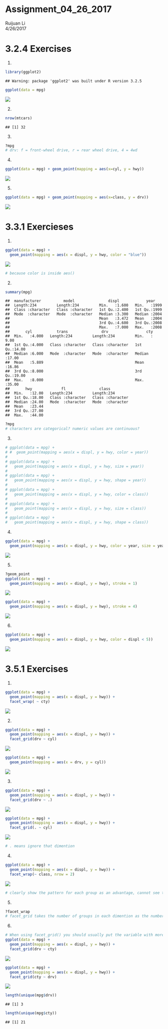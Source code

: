 # Assignment_04_26_2017
Ruijuan Li  
4/26/2017  

# 3.2.4 Exercises
1)  

```r
library(ggplot2)
```

```
## Warning: package 'ggplot2' was built under R version 3.2.5
```

```r
ggplot(data = mpg)
```

![](Assignment_04_26_2017_files/figure-html/unnamed-chunk-1-1.png)<!-- -->

2) 

```r
nrow(mtcars)
```

```
## [1] 32
```

3) 

```r
?mpg
# drv: f = front-wheel drive, r = rear wheel drive, 4 = 4wd
```

4) 

```r
ggplot(data = mpg) + geom_point(mapping = aes(x=cyl, y = hwy))
```

![](Assignment_04_26_2017_files/figure-html/unnamed-chunk-4-1.png)<!-- -->

5) 

```r
ggplot(data = mpg) + geom_point(mapping = aes(x=class, y = drv))
```

![](Assignment_04_26_2017_files/figure-html/unnamed-chunk-5-1.png)<!-- -->

# 3.3.1 Exercieses
1) 

```r
ggplot(data = mpg) + 
  geom_point(mapping = aes(x = displ, y = hwy, color = "blue")) 
```

![](Assignment_04_26_2017_files/figure-html/unnamed-chunk-6-1.png)<!-- -->

```r
# because color is inside aes()
```

2) 

```r
summary(mpg)
```

```
##  manufacturer          model               displ            year     
##  Length:234         Length:234         Min.   :1.600   Min.   :1999  
##  Class :character   Class :character   1st Qu.:2.400   1st Qu.:1999  
##  Mode  :character   Mode  :character   Median :3.300   Median :2004  
##                                        Mean   :3.472   Mean   :2004  
##                                        3rd Qu.:4.600   3rd Qu.:2008  
##                                        Max.   :7.000   Max.   :2008  
##       cyl           trans               drv                 cty       
##  Min.   :4.000   Length:234         Length:234         Min.   : 9.00  
##  1st Qu.:4.000   Class :character   Class :character   1st Qu.:14.00  
##  Median :6.000   Mode  :character   Mode  :character   Median :17.00  
##  Mean   :5.889                                         Mean   :16.86  
##  3rd Qu.:8.000                                         3rd Qu.:19.00  
##  Max.   :8.000                                         Max.   :35.00  
##       hwy             fl               class          
##  Min.   :12.00   Length:234         Length:234        
##  1st Qu.:18.00   Class :character   Class :character  
##  Median :24.00   Mode  :character   Mode  :character  
##  Mean   :23.44                                        
##  3rd Qu.:27.00                                        
##  Max.   :44.00
```

```r
?mpg
# characters are categorical? numeric values are continuous? 
```

3) 

```r
# ggplot(data = mpg) + 
# #  geom_point(mapping = aes(x = displ, y = hwy, color = year)) 
# 
# ggplot(data = mpg) + 
#   geom_point(mapping = aes(x = displ, y = hwy, size = year))
# 
# ggplot(data = mpg) + 
#   geom_point(mapping = aes(x = displ, y = hwy, shape = year))
# 
# ggplot(data = mpg) + 
#   geom_point(mapping = aes(x = displ, y = hwy, color = class)) 
# 
# ggplot(data = mpg) + 
#   geom_point(mapping = aes(x = displ, y = hwy, size = class))
# 
# ggplot(data = mpg) + 
#   geom_point(mapping = aes(x = displ, y = hwy, shape = class)) 
```

4) 

```r
ggplot(data = mpg) + 
  geom_point(mapping = aes(x = displ, y = hwy, color = year, size = year)) 
```

![](Assignment_04_26_2017_files/figure-html/unnamed-chunk-9-1.png)<!-- -->

5)  

```r
?geom_point
ggplot(data = mpg) + 
  geom_point(mapping = aes(x = displ, y = hwy), stroke = 1)
```

![](Assignment_04_26_2017_files/figure-html/unnamed-chunk-10-1.png)<!-- -->

```r
ggplot(data = mpg) + 
  geom_point(mapping = aes(x = displ, y = hwy), stroke = 4)
```

![](Assignment_04_26_2017_files/figure-html/unnamed-chunk-10-2.png)<!-- -->

6) 

```r
ggplot(data = mpg) + 
  geom_point(mapping = aes(x = displ, y = hwy, color = displ < 5))
```

![](Assignment_04_26_2017_files/figure-html/unnamed-chunk-11-1.png)<!-- -->

# 3.5.1 Exercises 
1) 

```r
ggplot(data = mpg) + 
  geom_point(mapping = aes(x = displ, y = hwy)) + 
  facet_wrap( ~ cty) 
```

![](Assignment_04_26_2017_files/figure-html/unnamed-chunk-12-1.png)<!-- -->

2) 

```r
ggplot(data = mpg) + 
  geom_point(mapping = aes(x = displ, y = hwy)) + 
  facet_grid(drv ~ cyl) 
```

![](Assignment_04_26_2017_files/figure-html/unnamed-chunk-13-1.png)<!-- -->

```r
ggplot(data = mpg) + 
  geom_point(mapping = aes(x = drv, y = cyl)) 
```

![](Assignment_04_26_2017_files/figure-html/unnamed-chunk-13-2.png)<!-- -->

3) 

```r
ggplot(data = mpg) + 
  geom_point(mapping = aes(x = displ, y = hwy)) +
  facet_grid(drv ~ .)
```

![](Assignment_04_26_2017_files/figure-html/unnamed-chunk-14-1.png)<!-- -->

```r
ggplot(data = mpg) + 
  geom_point(mapping = aes(x = displ, y = hwy)) +
  facet_grid(. ~ cyl)
```

![](Assignment_04_26_2017_files/figure-html/unnamed-chunk-14-2.png)<!-- -->

```r
# . means ignore that dimention 
```

4) 

```r
ggplot(data = mpg) + 
  geom_point(mapping = aes(x = displ, y = hwy)) + 
  facet_wrap(~ class, nrow = 2)
```

![](Assignment_04_26_2017_files/figure-html/unnamed-chunk-15-1.png)<!-- -->

```r
# clearly show the pattern for each group as an advantage, cannot see the whole picture as an disadvantage  
```

5) 

```r
?facet_wrap
# facet_grid takes the number of groups in each dimention as the number of colomn and rows 
```

6) 

```r
# When using facet_grid() you should usually put the variable with more unique levels in the columns. Why? 
ggplot(data = mpg) + 
  geom_point(mapping = aes(x = displ, y = hwy)) +
  facet_grid(drv ~ cty)
```

![](Assignment_04_26_2017_files/figure-html/unnamed-chunk-17-1.png)<!-- -->

```r
ggplot(data = mpg) + 
  geom_point(mapping = aes(x = displ, y = hwy)) +
  facet_grid(cty ~ drv)
```

![](Assignment_04_26_2017_files/figure-html/unnamed-chunk-17-2.png)<!-- -->

```r
length(unique(mpg$drv))
```

```
## [1] 3
```

```r
length(unique(mpg$cty)) 
```

```
## [1] 21
```







